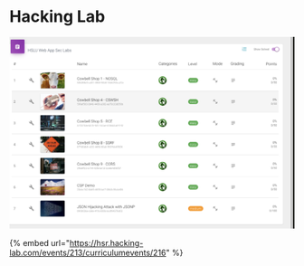 # Hacking Lab

![](../../.gitbook/assets/image%20%28378%29.png)

{% embed url="https://hsr.hacking-lab.com/events/213/curriculumevents/216" %}







